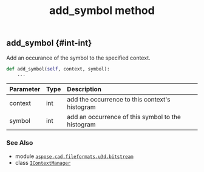 ﻿---
title: add_symbol method
second_title: Aspose.CAD for Python via .NET API References
description: 
type: docs
weight: 20
url: /python-net/aspose.cad.fileformats.u3d.bitstream/icontextmanager/add_symbol/
is_root: false
---

## add_symbol {#int-int}

Add an occurance of the symbol to the specified 
context.



```python
def add_symbol(self, context, symbol):
    ...
```


| Parameter | Type | Description |
| :- | :- | :- |
| context | int | add the occurrence to this context's histogram |
| symbol | int | add an occurrence of this symbol to the histogram |



### See Also
* module [`aspose.cad.fileformats.u3d.bitstream`](../../)
* class [`IContextManager`](/cad/python-net/aspose.cad.fileformats.u3d.bitstream/icontextmanager)

